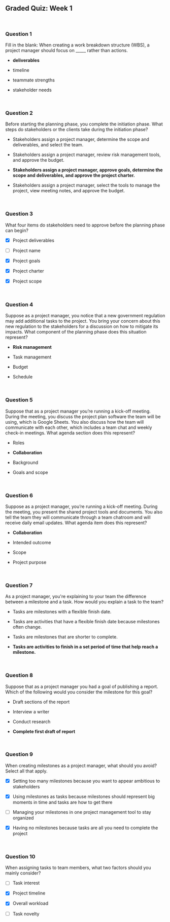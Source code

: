 ## Graded Quiz: Week 1

<br>

### Question 1

Fill in the blank: When creating a work breakdown structure (WBS), a project manager should focus on _____ rather than actions.

- **deliverables**


- timeline


- teammate strengths


- stakeholder needs

<br>

### Question 2

Before starting the planning phase, you complete the initiation phase. What steps do stakeholders or the clients take during the initiation phase?

- Stakeholders assign a project manager, determine the scope and deliverables, and select the team.


- Stakeholders assign a project manager, review risk management tools, and approve the budget. 


- **Stakeholders assign a project manager, approve goals, determine the scope and deliverables, and approve the project charter.**


- Stakeholders assign a project manager, select the tools to manage the project, view meeting notes, and approve the budget.

<br>

### Question 3

What four items do stakeholders need to approve before the planning phase can begin?

+ [x] Project deliverables

+ [ ] Project name

+ [x] Project goals

+ [x] Project charter

+ [x] Project scope

<br>

### Question 4

Suppose as a project manager, you notice that a new government regulation may add additional tasks to the project. You bring your concern about this new regulation to the stakeholders for a discussion on how to mitigate its impacts. What component of the planning phase does this situation represent?

- **Risk management**


- Task management 


- Budget


- Schedule

<br>

### Question 5

Suppose that as a project manager you’re running a kick-off meeting. During the meeting, you discuss the project plan software the team will be using, which is Google Sheets. You also discuss how the team will communicate with each other, which includes a team chat and weekly check-in meetings. What agenda section does this represent?

- Roles

- **Collaboration**

- Background

- Goals and scope

<br>

### Question 6

Suppose as a project manager, you’re running a kick-off meeting. During the meeting, you present the shared project tools and documents. You also tell the team they will communicate through a team chatroom and will receive daily email updates. What agenda item does this represent?

- **Collaboration**


- Intended outcome


- Scope


- Project purpose

<br>

### Question 7

As a project manager, you're explaining to your team the difference between a milestone and a task. How would you explain a task to the team? 

- Tasks are milestones with a flexible finish date.


- Tasks are activities that have a flexible finish date because milestones often change. 


- Tasks are milestones that are shorter to complete.


- **Tasks are activities to finish in a set period of time that help reach a milestone.**

<br>

### Question 8

Suppose that as a project manager you had a goal of publishing a report. Which of the following would you consider the milestone for this goal? 

- Draft sections of the report


- Interview a writer


- Conduct research


- **Complete first draft of report**

<br>

### Question 9

When creating milestones as a project manager, what should you avoid? Select all that apply.

+ [x] Setting too many milestones because you want to appear ambitious to stakeholders

+ [x] Using milestones as tasks because milestones should represent big moments in time and tasks are how to get there

+ [ ] Managing your milestones in one project management tool to stay organized

+ [x] Having no milestones because tasks are all you need to complete the project

<br>

### Question 10

When assigning tasks to team members, what two factors should you mainly consider?

+ [ ] Task interest

+ [x] Project timeline

+ [x] Overall workload

+ [ ] Task novelty